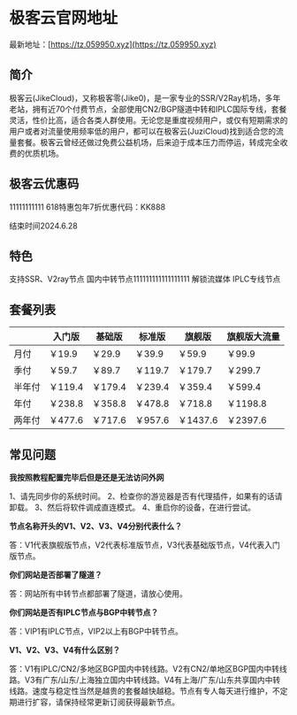 # 极客云官网地址

最新地址：[https://tz.059950.xyz](https://tz.059950.xyz)

## 简介

极客云(JikeCloud)，又称极客零(Jike0)，是一家专业的SSR/V2Ray机场，多年老站，拥有近70个付费节点，全部使用CN2/BGP隧道中转和IPLC国际专线，套餐灵活，性价比高，适合各类人群使用。无论您是重度视频用户，或仅有短期需求的用户或者对流量使用频率低的用户，都可以在极客云(JuziCloud)找到适合您的流量套餐。极客云曾经还做过免费公益机场，后来迫于成本压力而停运，转成完全收费的优质机场。

## 极客云优惠码
11111111111
618特惠包年7折优惠代码：KK888 

结束时间2024.6.28

## 特色

支持SSR、V2ray节点
国内中转节点111111111111111111
解锁流媒体
IPLC专线节点

## 套餐列表

||入门版|基础版|标准版|旗舰版|旗舰版大流量|
|----|----|----|----|----|----|
|月付|￥19.9|￥29.9|￥39.9|￥59.9|￥99.9|
|季付|￥59.7|￥89.7|￥119.7|￥179.7|￥299.7|
|半年付|￥119.4|￥179.4|￥239.4|￥359.4|￥599.4|
|年付|￥238.8|￥358.8|￥478.8|￥718.8|￥1198.8|
|两年付|￥477.6|￥717.6|￥957.6|￥1437.6|￥2397.6|

## 常见问题

**我按照教程配置完毕后但是还是无法访问外网**

1、请先同步你的系统时间。
2、检查你的游览器是否有代理插件，如果有的话请卸载。
3、然后将软件调成直连模式。
4、重启你的设备，在进行尝试。

**节点名称开头的V1、V2、V3、V4分别代表什么？**

答：V1代表旗舰版节点，V2代表标准版节点，V3代表基础版节点，V4代表入门版节点。

**你们网站是否部署了隧道？**

答：网站所有中转节点都部署了隧道，请放心使用。

**你们网站是否有IPLC节点与BGP中转节点？**

答：VIP1有IPLC节点，VIP2以上有BGP中转节点。

**V1、V2、V3、V4有什么区别？**

答：V1有IPLC/CN2/多地区BGP国内中转线路。V2有CN2/单地区BGP国内中转线路。V3有广东/山东/上海独立国内中转线路。V4有上海/广东/山东共享国内中转线路。速度与稳定性当然是越贵的套餐越快越稳。节点有专人每天进行维护，不定期进行扩容，请保持经常更新订阅获得最新节点。


